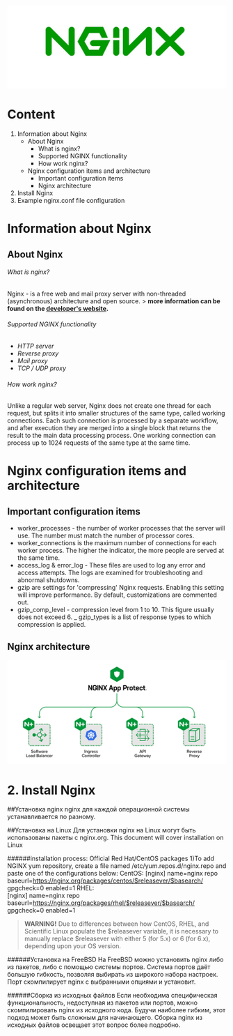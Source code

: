 <h4 align="center">
  <img alt="NGINX" src="Nginx_logo.png">
</h4>

# Content
1. Information about Nginx
   - About Nginx
     - What is nginx?
	 - Supported NGINX functionality
	 - How work nginx?
   - Nginx configuration items and architecture
	 - Important configuration items
	 - Nginx architecture
2. Install Nginx
3. Example nginx.conf file configuration


# Information about Nginx

## About Nginx

###### What is nginx?
Nginx - is a free web and mail proxy server with non-threaded (asynchronous) architecture and open source.
	> **more information can be found on the [developer's website](https://nginx.org/).** 
		
###### Supported NGINX functionality

* *HTTP server*
* *Reverse proxy*
* *Mail proxy*
* *TCP / UDP proxy*
	
###### How work nginx?
Unlike a regular web server, Nginx does not create one thread for each request, but splits it into smaller 
structures of the same type, called working connections. Each such connection is processed by a separate 
workflow, and after execution they are merged into a single block that returns the result to the main data 
processing process. One working connection can process up to 1024 requests of the same type at the same time.
	
# Nginx configuration items and architecture

## Important configuration items
- worker_processes - the number of worker processes that the server will use. The number must match the number of processor cores.
- worker_connections is the maximum number of connections for each worker process. The higher the indicator, the more people are served at the same time.
- access_log & error_log - These files are used to log any error and access attempts. The logs are examined for troubleshooting and abnormal shutdowns.
- gzip are settings for 'compressing' Nginx requests. Enabling this setting will improve performance. By default, customizations are commented out.
- gzip_comp_level - compression level from 1 to 10. This figure usually does not exceed 6.
_ gzip_types is a list of response types to which compression is applied.


## Nginx architecture


<h4 align="center">
  <img alt="NGINX_work" src="how_work_nginx_2.png">
</h4>

# 2. Install Nginx

##Установка nginx
nginx для каждой операционной системы устанавливается по разному.

##Установка на Linux
Для установки nginx на Linux могут быть использованы пакеты с nginx.org. This document will cover installation on Linux

######installation process:
Official Red Hat/CentOS packages
1)To add NGINX yum repository, create a file named /etc/yum.repos.d/nginx.repo and paste one of the configurations below:
  CentOS:
	[nginx]
	name=nginx repo
	baseurl=https://nginx.org/packages/centos/$releasever/$basearch/
	gpgcheck=0
	enabled=1
  RHEL:  
	[nginx]
	name=nginx repo
	baseurl=https://nginx.org/packages/rhel/$releasever/$basearch/
	gpgcheck=0
	enabled=1
	
> **WARNING!** Due to differences between how CentOS, RHEL, and Scientific Linux populate the $releasever variable, it is necessary to manually replace $releasever with either 5 (for 5.x) or 6 (for 6.x), depending upon your OS version.

######Установка на FreeBSD
На FreeBSD можно установить nginx либо из пакетов, либо с помощью системы портов. Система портов даёт большую гибкость, позволяя выбирать из широкого набора настроек. Порт скомпилирует nginx с выбранными опциями и установит.

######Сборка из исходных файлов
Если необходима специфическая функциональность, недоступная из пакетов или портов, можно скомпилировать nginx из исходного кода. Будучи наиболее гибким, этот подход может быть сложным для начинающего. Сборка nginx из исходных файлов освещает этот вопрос более подробно.